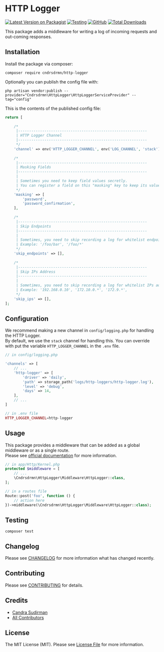 # HTTP Logger

[![Latest Version on Packagist](https://img.shields.io/packagist/v/cndrsdrmn/http-logger.svg)](https://packagist.org/packages/cndrsdrmn/http-logger)
[![Testing](https://github.com/cndrsdrmn/http-logger/actions/workflows/github-ci.yml/badge.svg)](https://github.com/cndrsdrmn/http-logger/actions/workflows/github-ci.yml)
[![GitHub](https://img.shields.io/github/license/cndrsdrmn/http-logger)](LICENSE)
[![Total Downloads](https://img.shields.io/packagist/dt/cndrsdrmn/http-logger.svg)](https://packagist.org/packages/cndrsdrmn/http-logger)

This package adds a middleware for writing a log of incoming requests and out-coming responses.

## Installation

Install the package via composer:

```shell
composer require cndrsdrmn/http-logger
```

Optionally you can publish the config file with:

```shell
php artisan vendor:publish --provider="Cndrsdrmn\HttpLogger\HttpLoggerServiceProvider" --tag="config"
```

This is the contents of the published config file:

```php
return [
	
	/*
	 |-----------------------------------------------------------
	 | HTTP Logger Channel
	 |-----------------------------------------------------------
	 */
	'channel' => env('HTTP_LOGGER_CHANNEL', env('LOG_CHANNEL', 'stack')),
	
	/*
	 |-----------------------------------------------------------
	 | Masking Fields
	 |-----------------------------------------------------------
	 |
	 | Sometimes you need to keep field values secretly.
	 | You can register a field on this "masking" key to keep its value secret.
	 */
	'masking' => [
	    'password',
	    'password_confirmation',
	],
	
	/*
	 |-----------------------------------------------------------
	 | Skip Endpoints
	 |-----------------------------------------------------------
	 |
	 | Sometimes, you need to skip recording a log for whitelist endpoints.
	 | Example: '/foo/bar', '/foo/*'
	 */
	'skip_endpoints' => [],
	
	/*
	 |-----------------------------------------------------------
	 | Skip IPs Address
	 |-----------------------------------------------------------
	 |
	 | Sometimes, you need to skip recording a log for whitelist IPs address.
	 | Example: '192.168.0.10', '172.10.0.*', '172.9.*',
	 */
	'skip_ips' => [],
];
```

## Configuration

We recommend making a new channel in `config/logging.php` for handling the HTTP Logger.\
By default, we use the `stack` channel for handling this. You can override with put the variable `HTTP_LOGGER_CHANNEL` in the `.env` file.

```php
// in config/logging.php

'channels' => [
    // ...
    'http-logger' => [
        'driver' => 'daily',
        'path' => storage_path('logs/http-loggers/http-logger.log'),
        'level' => 'debug',
        'days' => 14,
    ],
    // ...
]

// in .env file
HTTP_LOGGER_CHANNEL=http-logger
```

## Usage

This package provides a middleware that can be added as a global middleware or as a single route.\
Please see [official documentation](https://laravel.com/docs/9.x/middleware#registering-middleware) for more information.

```php
// in app/Http/Kernel.php
protected $middleware = [
    // ...
    \Cndrsdrmn\HttpLogger\Middleware\HttpLogger::class,
];

// in a routes file
Route::post('foo', function () {
    // action here
})->middleware(\Cndrsdrmn\HttpLogger\Middleware\HttpLogger::class);
```

## Testing

```shell
composer test
```

## Changelog

Please see [CHANGELOG](CHANGELOG.md) for more information what has changed recently.

## Contributing
Please see [CONTRIBUTING](CONTRIBUTING.md) for details.

## Credits
- [Candra Sudirman](https://github.com/cndrsdrmn)
- [All Contributors](https://github.com/cndrsdrmn/http-logger/graphs/contributors)

## License

The MIT License (MIT). Please see [License File](LICENSE) for more information.